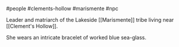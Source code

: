 #people #clements-hollow #marismente #npc 

Leader and matriarch of the Lakeside [[Marismente]] tribe living near [[Clement's Hollow]].

She wears an intricate bracelet of worked blue sea-glass.